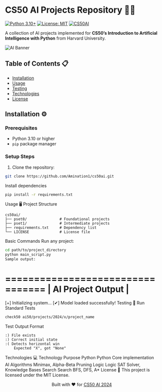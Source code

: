 # CS50 AI Projects Repository 🤖🧠

[![Python 3.10+](https://img.shields.io/badge/Python-3.10%2B-3776AB?logo=python&logoColor=white)](https://www.python.org/)
[![License: MIT](https://img.shields.io/badge/License-MIT-yellow.svg)](https://opensource.org/licenses/MIT)
[![CS50AI](https://img.shields.io/badge/CS50-AI-00b4ab)](https://cs50.harvard.edu/ai/2024/)

A collection of AI projects implemented for **CS50’s Introduction to Artificial Intelligence with Python** from Harvard University.

![AI Banner](https://miro.medium.com/v2/resize:fit:1400/1*Zrv2j1uU5lqiqj5qg_Tz-A.jpeg)

## Table of Contents 📋
- [Installation](#installation-)
- [Usage](#usage-)
- [Testing](#testing-)
- [Technologies](#technologies-)
- [License](#license-)

## Installation ⚙️

### Prerequisites
- Python 3.10 or higher
- `pip` package manager

### Setup Steps
1. Clone the repository:
```bash
git clone https://github.com/Amination1/cs50ai.git
```
Install dependencies

```bash
pip install -r requirements.txt
```
Usage 🖥️
Project Structure
```
cs50ai/
├── pset0/               # Foundational projects
├── pset1/               # Intermediate projects
├── requirements.txt     # Dependency list
└── LICENSE              # License file
```
Basic Commands
Run any project:

```bash
cd path/to/project_directory
python main_script.py
Sample output:
```

=================================
|      AI Project Output        |
=================================

[+] Initializing system...
[✔] Model loaded successfully!
Testing 🧪
Run Standard Tests
```bash
check50 ai50/projects/2024/x/project_name
```
Test Output Format
```
:) File exists
:) Correct initial state
:( Detects horizontal win
    Expected "X", got "None"
```
Technologies 💻
Technology	Purpose
Python Python	Core implementation
AI Algorithms	Minimax, Alpha-Beta Pruning
Logic Logic	SAT Solver, Knowledge Bases
Search Search	BFS, DFS, A*
License 📜
This project is licensed under the MIT License.

<div align="center"><p>Built with ❤️ for <a href="https://cs50.harvard.edu/ai/2024/">CS50 AI 2024</a></p> </div> 
